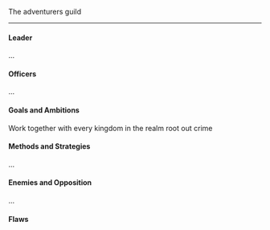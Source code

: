 The adventurers guild

---
#### Leader

...
#### Officers

...
#### Goals and Ambitions
Work together with every kingdom in the realm root out crime 
#### Methods and Strategies 

...
#### Enemies and Opposition 

...
#### Flaws